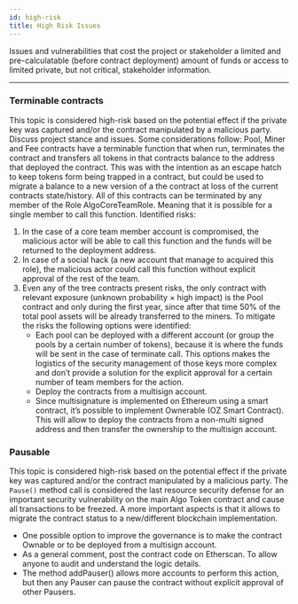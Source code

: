 ```yaml
---
id: high-risk
title: High Risk Issues
---
```


Issues and vulnerabilities that cost the project or stakeholder a limited and pre-calculatable (before contract deployment) amount of funds or access to limited private, but not critical, stakeholder information.

---

### Terminable contracts

This topic is considered high-risk based on the potential effect if the private key was captured and/or the contract manipulated by a malicious party. Discuss project stance and issues. Some considerations follow:
Pool, Miner and Fee contracts have a terminable function that when run, terminates the contract and transfers all tokens in that contracts balance to the address that deployed the contract. This was with the intention as an escape hatch to keep tokens form being trapped in a contract, but could be used to migrate a balance to a new version of a the contract at loss of the current contracts state/history.
All of this contracts can be terminated by any member of the Role AlgoCoreTeamRole. Meaning that it is possible for a single member to call this function. Identified risks:
1. In the case of a core team member account is compromised, the malicious actor will be able to call this function and the funds will be returned to the deployment address.
2. In case of a social hack (a new account that manage to acquired this role), the malicious actor could call this function without explicit approval of the rest of the team.
3. Even any of the tree contracts present risks, the only contract with relevant exposure (unknown probability × high impact) is the Pool contract and only during the first year, since after that time 50% of the total pool assets will be already transferred to the miners. To mitigate the risks the following options were identified:
	- Each pool can be deployed with a different account (or group the pools by a certain number of tokens), because it is where the funds will be sent in the case of terminate call. This options makes the logistics of the security management of those keys more complex and don’t provide a solution for the explicit approval for a certain number of team members for the action.
	- Deploy the contracts from a multisign account.
	- Since multisignature is implemented on Ethereum using a smart contract, it’s possible to implement Ownerable (OZ Smart Contract). This will allow to deploy the contracts from a non-multi signed address and then transfer the ownership to the multisign account.

### Pausable

This topic is considered high-risk based on the potential effect if the private key was captured and/or the contract manipulated by a malicious party. The `Pause()` method call is considered the last resource security defense for an important security vulnerability on the main Algo Token contract and cause all transactions to be freezed. A more important aspects is that it allows to migrate the contract status to a new/different blockchain implementation.
- One possible option to improve the governance is to make the contract Ownable or to be deployed from a multisign account.
- As a general comment, post the contract code on Etherscan. To allow anyone to audit and understand the logic details.
- The method addPauser() allows more accounts to perform this action, but then any Pauser can pause the contract without explicit approval of other Pausers.

